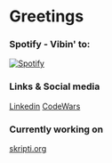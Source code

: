# Greetings

### Spotify - Vibin' to:
[![Spotify](https://novatorem.nyksy.vercel.app/api/spotify)](https://open.spotify.com/playlist/2eWMsThzyLUMMePDjpKDTt)

### Links & Social media

[Linkedin](https://www.linkedin.com/in/juho-nykanen-cs/)
[CodeWars](https://www.codewars.com/users/Nyksy)

### Currently working on

[skripti.org](https://skripti.org/)
